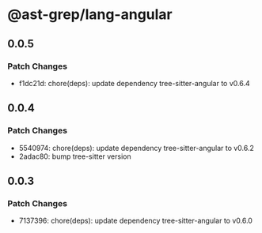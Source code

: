 # @ast-grep/lang-angular

## 0.0.5

### Patch Changes

- f1dc21d: chore(deps): update dependency tree-sitter-angular to v0.6.4

## 0.0.4

### Patch Changes

- 5540974: chore(deps): update dependency tree-sitter-angular to v0.6.2
- 2adac80: bump tree-sitter version

## 0.0.3

### Patch Changes

- 7137396: chore(deps): update dependency tree-sitter-angular to v0.6.0
